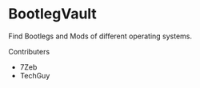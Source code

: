 # BootlegVault
Find Bootlegs and Mods of different operating systems.

Contributers
- 7Zeb
- TechGuy
